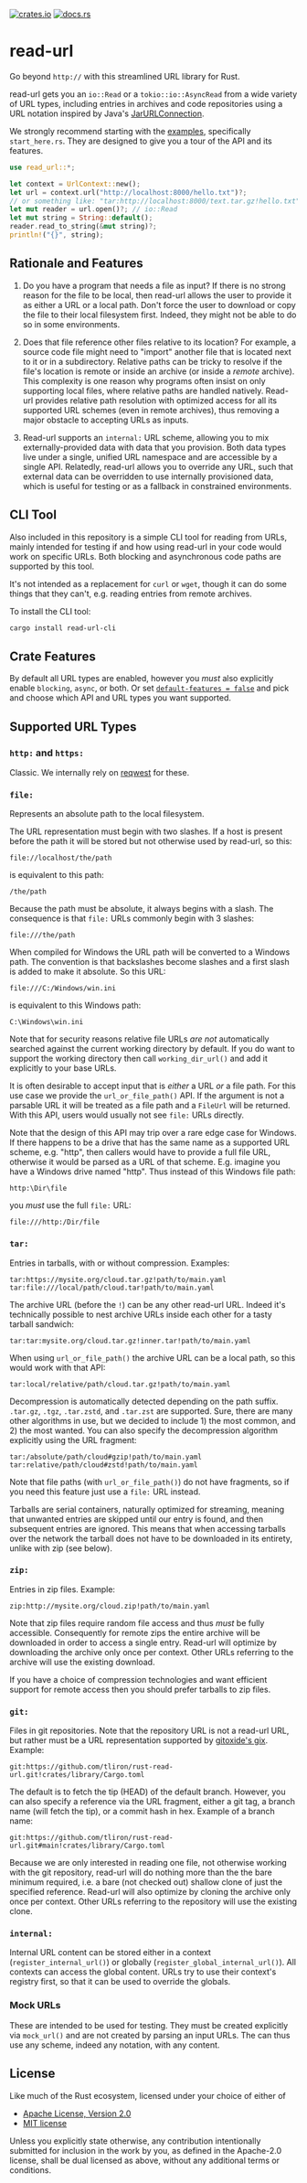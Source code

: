 [![crates.io](https://img.shields.io/crates/v/read-url?color=%23227700)](https://crates.io/crates/read-url)
[![docs.rs](https://img.shields.io/badge/docs.rs-latest?color=grey)](https://docs.rs/read-url/latest/read_url/)

read-url
========

Go beyond `http://` with this streamlined URL library for Rust.

read-url gets you an `io::Read` or a `tokio::io::AsyncRead` from a wide variety of URL types, including entries in archives and code repositories using a URL notation inspired by Java's [JarURLConnection](https://docs.oracle.com/en/java/javase/11/docs/api/java.base/java/net/JarURLConnection.html).

We strongly recommend starting with the [examples](https://github.com/tliron/rust-read-url/tree/main/library/examples), specifically `start_here.rs`. They are designed to give you a tour of the API and its features.

```rust
use read_url::*;

let context = UrlContext::new();
let url = context.url("http://localhost:8000/hello.txt")?;
// or something like: "tar:http://localhost:8000/text.tar.gz!hello.txt"
let mut reader = url.open()?; // io::Read
let mut string = String::default();
reader.read_to_string(&mut string)?;
println!("{}", string);
```

Rationale and Features
----------------------

1) Do you have a program that needs a file as input? If there is no strong reason for the file to be local, then read-url allows the user to provide it as either a URL or a local path. Don't force the user to download or copy the file to their local filesystem first. Indeed, they might not be able to do so in some environments.

2) Does that file reference other files relative to its location? For example, a source code file might need to "import" another file that is located next to it or in a subdirectory. Relative paths can be tricky to resolve if the file's location is remote or inside an archive (or inside a *remote* archive). This complexity is one reason why programs often insist on only supporting local files, where relative paths are handled natively. Read-url provides relative path resolution with optimized access for all its supported URL schemes (even in remote archives), thus removing a major obstacle to accepting URLs as inputs.

3) Read-url supports an `internal:` URL scheme, allowing you to mix externally-provided data with data that you provision. Both data types live under a single, unified URL namespace and are accessible by a single API. Relatedly, read-url allows you to override any URL, such that external data can be overridden to use internally provisioned data, which is useful for testing or as a fallback in constrained environments.

CLI Tool
--------

Also included in this repository is a simple CLI tool for reading from URLs, mainly intended for testing if and how using read-url in your code would work on specific URLs. Both blocking and asynchronous code paths are supported by this tool.

It's not intended as a replacement for `curl` or `wget`, though it can do some things that they can't, e.g. reading entries from remote archives.

To install the CLI tool:

```sh
cargo install read-url-cli
```

Crate Features
--------------

By default all URL types are enabled, however you *must* also explicitly enable `blocking`, `async`, or both. Or set [`default-features = false`](https://doc.rust-lang.org/cargo/reference/features.html#dependency-features) and pick and choose which API and URL types you want supported.

Supported URL Types
-------------------

### `http:` and `https:`

Classic. We internally rely on [reqwest](https://github.com/seanmonstar/reqwest) for these.

### `file:`

Represents an absolute path to the local filesystem.

The URL representation must begin with two slashes. If a host is present before the path it will be stored but not otherwise used by read-url, so this:

    file://localhost/the/path

is equivalent to this path:

    /the/path

Because the path must be absolute, it always begins with a slash. The consequence is that `file:` URLs commonly begin with 3 slashes:

    file:///the/path

When compiled for Windows the URL path will be converted to a Windows path. The convention is that backslashes become slashes and a first slash is added to make it absolute. So this URL:

    file:///C:/Windows/win.ini

is equivalent to this Windows path:

    C:\Windows\win.ini

Note that for security reasons relative file URLs *are not* automatically searched against the current working directory by default. If you do want to support the working directory then call `working_dir_url()` and add it explicitly to your base URLs.

It is often desirable to accept input that is *either* a URL *or* a file path. For this use case we provide the `url_or_file_path()` API. If the argument is not a parsable URL it will be treated as a file path and a `FileUrl` will be returned. With this API, users would usually not see `file:` URLs directly.

Note that the design of this API may trip over a rare edge case for Windows. If there happens to be a drive that has the same name as a supported URL scheme, e.g. "http", then callers would have to provide a full file URL, otherwise it would be parsed as a URL of that scheme. E.g. imagine you have a Windows drive named "http". Thus instead of this Windows file path:

    http:\Dir\file

you *must* use the full `file:` URL:

    file:///http:/Dir/file

### `tar:`

Entries in tarballs, with or without compression. Examples:

    tar:https://mysite.org/cloud.tar.gz!path/to/main.yaml
    tar:file:///local/path/cloud.tar!path/to/main.yaml

The archive URL (before the `!`) can be any other read-url URL. Indeed it's technically possible to nest archive URLs inside each other for a tasty tarball sandwich:

    tar:tar:mysite.org/cloud.tar.gz!inner.tar!path/to/main.yaml

When using `url_or_file_path()` the archive URL can be a local path, so this would work with that API:

    tar:local/relative/path/cloud.tar.gz!path/to/main.yaml

Decompression is automatically detected depending on the path suffix. `.tar.gz`, `.tgz`, `.tar.zstd`, and `.tar.zst` are supported. Sure, there are many other algorithms in use, but we decided to include 1) the most common, and 2) the most wanted. You can also specify the decompression algorithm explicitly using the URL fragment:

    tar:/absolute/path/cloud#gzip!path/to/main.yaml
    tar:relative/path/cloud#zstd!path/to/main.yaml

Note that file paths (with `url_or_file_path()`) do not have fragments, so if you need this feature just use a `file:` URL instead.

Tarballs are serial containers, naturally optimized for streaming, meaning that unwanted entries are skipped until our entry is found, and then subsequent entries are ignored. This means that when accessing tarballs over the network the tarball does not have to be downloaded in its entirety, unlike with zip (see below).

### `zip:`

Entries in zip files. Example:

    zip:http://mysite.org/cloud.zip!path/to/main.yaml

Note that zip files require random file access and thus *must* be fully accessible. Consequently for remote zips the entire archive will be downloaded in order to access a single entry. Read-url will optimize by downloading the archive only once per context. Other URLs referring to the archive will use the existing download.

If you have a choice of compression technologies and want efficient support for remote access then you should prefer tarballs to zip files.

### `git:`

Files in git repositories. Note that the repository URL is not a read-url URL, but rather must be a URL representation supported by [gitoxide's gix](https://github.com/GitoxideLabs/gitoxide). Example:

    git:https://github.com/tliron/rust-read-url.git!crates/library/Cargo.toml

The default is to fetch the tip (HEAD) of the default branch. However, you can also specify a reference via the URL fragment, either a git tag, a branch name (will fetch the tip), or a commit hash in hex. Example of a branch name:

    git:https://github.com/tliron/rust-read-url.git#main!crates/library/Cargo.toml

Because we are only interested in reading one file, not otherwise working with the git repository, read-url will do nothing more than the the bare minimum required, i.e. a bare (not checked out) shallow clone of just the specified reference. Read-url will also optimize by cloning the archive only once per context. Other URLs referring to the repository will use the existing clone.

### `internal:`

Internal URL content can be stored either in a context (`register_internal_url()`) or globally (`register_global_internal_url()`). All contexts can access the global content. URLs try to use their context's registry first, so that it can be used to override the globals.

### Mock URLs

These are intended to be used for testing. They must be created explicitly via `mock_url()` and are not created by parsing an input URLs. The can thus use any scheme, indeed any notation, with any content.

License
-------

Like much of the Rust ecosystem, licensed under your choice of either of

* [Apache License, Version 2.0](https://github.com/tliron/rust-read-url/blob/main/LICENSE-APACHE)
* [MIT license](https://github.com/tliron/rust-read-url/blob/main/LICENSE-MIT)

Unless you explicitly state otherwise, any contribution intentionally submitted for inclusion in the work by you, as defined in the Apache-2.0 license, shall be dual licensed as above, without any additional terms or conditions.
